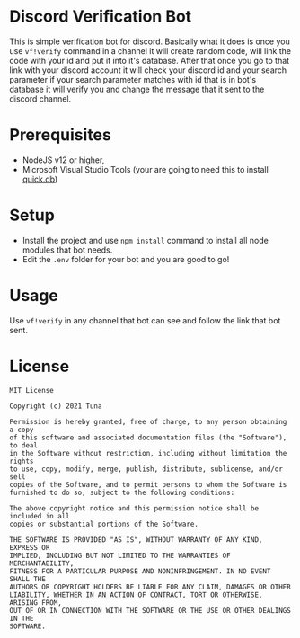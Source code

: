 # Discord Verification Bot
This is simple verification bot for discord. Basically what it does is once you use `vf!verify` command in a channel it will create random code, will link the code with your id and put it into it's database. After that once you go to that link with your discord account it will check your discord id and your search parameter if your search parameter matches with id that is in bot's database it will verify you and change the message that it sent to the discord channel.

# Prerequisites
- NodeJS v12 or higher, <br />
- Microsoft Visual Studio Tools (your are going to need this to install [quick.db](https://www.npmjs.com/package/quick.db))

# Setup
- Install the project and use `npm install` command to install all node modules that bot needs. <br />
- Edit the `.env` folder for your bot and you are good to go!

# Usage
Use `vf!verify` in any channel that bot can see and follow the link that bot sent.

# License
```
MIT License

Copyright (c) 2021 Tuna

Permission is hereby granted, free of charge, to any person obtaining a copy
of this software and associated documentation files (the "Software"), to deal
in the Software without restriction, including without limitation the rights
to use, copy, modify, merge, publish, distribute, sublicense, and/or sell
copies of the Software, and to permit persons to whom the Software is
furnished to do so, subject to the following conditions:

The above copyright notice and this permission notice shall be included in all
copies or substantial portions of the Software.

THE SOFTWARE IS PROVIDED "AS IS", WITHOUT WARRANTY OF ANY KIND, EXPRESS OR
IMPLIED, INCLUDING BUT NOT LIMITED TO THE WARRANTIES OF MERCHANTABILITY,
FITNESS FOR A PARTICULAR PURPOSE AND NONINFRINGEMENT. IN NO EVENT SHALL THE
AUTHORS OR COPYRIGHT HOLDERS BE LIABLE FOR ANY CLAIM, DAMAGES OR OTHER
LIABILITY, WHETHER IN AN ACTION OF CONTRACT, TORT OR OTHERWISE, ARISING FROM,
OUT OF OR IN CONNECTION WITH THE SOFTWARE OR THE USE OR OTHER DEALINGS IN THE
SOFTWARE.
```
